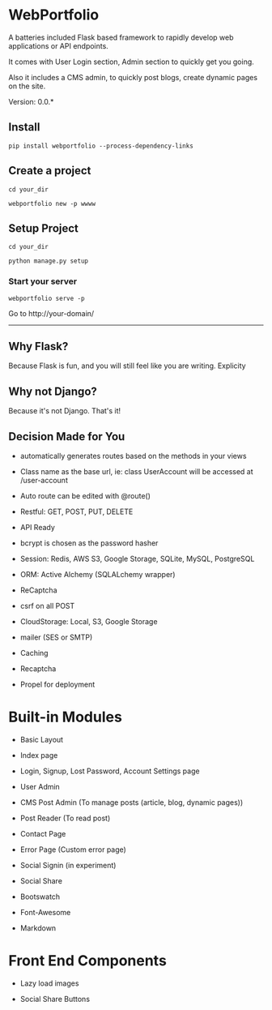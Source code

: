 # WebPortfolio

A batteries included Flask based framework to rapidly develop web applications 
or API endpoints. 

It comes with User Login section, Admin section to quickly get you going.

Also it includes a CMS admin, to quickly post blogs, create dynamic pages on the site.

Version: 0.0.*

## Install

    pip install webportfolio --process-dependency-links
    
## Create a project

    cd your_dir 
    
    webportfolio new -p wwww
    
## Setup Project
    
    cd your_dir 
    
    python manage.py setup
    
### Start your server

    webportfolio serve -p 

Go to http://your-domain/

---
    
## Why Flask?

Because Flask is fun, and you will still feel like you are writing. Explicity


## Why not Django? 

Because it's not Django. That's it! 


## Decision Made for You

- automatically generates routes based on the methods in your views

- Class name as the base url, ie: class UserAccount will be accessed at /user-account

- Auto route can be edited with @route()

- Restful: GET, POST, PUT, DELETE

- API Ready

- bcrypt is chosen as the password hasher

- Session: Redis, AWS S3, Google Storage, SQLite, MySQL, PostgreSQL

- ORM: Active Alchemy (SQLALchemy wrapper)

- ReCaptcha

- csrf on all POST

- CloudStorage: Local, S3, Google Storage

- mailer (SES or SMTP)

- Caching

- Recaptcha

- Propel for deployment



# Built-in Modules 

- Basic Layout

- Index page

- Login, Signup, Lost Password, Account Settings page

- User Admin

- CMS Post Admin (To manage posts (article, blog, dynamic pages))

- Post Reader (To read post)

- Contact Page

- Error Page (Custom error page)

- Social Signin (in experiment)

- Social Share

- Bootswatch

- Font-Awesome

- Markdown


# Front End Components

- Lazy load images

- Social Share Buttons


